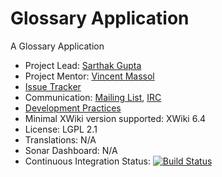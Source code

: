 # Glossary Application

A Glossary Application

* Project Lead: [Sarthak Gupta](http://www.xwiki.org/xwiki/bin/view/XWiki/sgc_072)
* Project Mentor: [Vincent Massol](http://www.xwiki.org/xwiki/bin/view/XWiki/VincentMassol)
* [Issue Tracker](http://jira.xwiki.org/browse/GLOSSARY)
* Communication: [Mailing List](http://dev.xwiki.org/xwiki/bin/view/Community/MailingLists), [IRC](http://dev.xwiki.org/xwiki/bin/view/Community/IRC)
* [Development Practices](http://dev.xwiki.org)
* Minimal XWiki version supported: XWiki 6.4
* License: LGPL 2.1
* Translations: N/A
* Sonar Dashboard: N/A
* Continuous Integration Status: [![Build Status](http://ci.xwiki.org/buildStatus/icon?job=XWiki%20Contrib/application-glossary/master)](http://ci.xwiki.org/view/Contrib/job/XWiki%20Contrib/job/application-glossary/job/master/)
